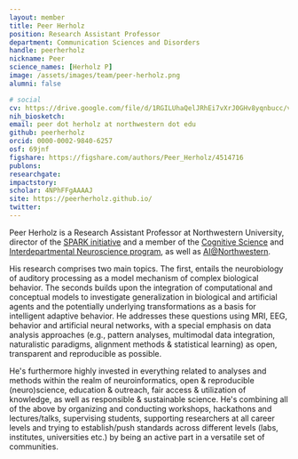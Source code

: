 ```yaml
---
layout: member
title: Peer Herholz
position: Research Assistant Professor
department: Communication Sciences and Disorders
handle: peerherholz
nickname: Peer
science_names: [Herholz P]
image: /assets/images/team/peer-herholz.png
alumni: false

# social
cv: https://drive.google.com/file/d/1RGILUhaQelJRhEi7vXrJ0GHv8yqnbucc/view
nih_biosketch:
email: peer dot herholz at northwestern dot edu
github: peerherholz
orcid: 0000-0002-9840-6257
osf: 69jnf
figshare: https://figshare.com/authors/Peer_Herholz/4514716
publons:
researchgate:
impactstory:
scholar: 4NPhFFgAAAAJ
site: https://peerherholz.github.io/
twitter:
---
```


Peer Herholz is a Research Assistant Professor at Northwestern University, director of the [SPARK initiative](https://spark-csd.github.io/) and a member of the [Cognitive Science](https://cogsci.northwestern.edu/) and [Interdepartmental Neuroscience program](https://www.nuin.northwestern.edu/), as well as [AI@Northwestern](https://ai.northwestern.edu/). 

His research comprises two main topics.  The first, entails the neurobiology of auditory processing as a model mechanism of complex biological behavior. The seconds builds upon the integration of computational and conceptual models to investigate generalization in biological and artificial agents and the potentially underlying transformations as a basis for intelligent adaptive behavior. He addresses these questions using MRI, EEG, behavior and artificial neural networks, with a special emphasis on data analysis approaches (e.g., pattern analyses, multimodal data integration, naturalistic paradigms, alignment methods & statistical learning) as open, transparent and reproducible as possible. 

He's furthermore highly invested in everything related to analyses and methods within the realm of neuroinformatics, open & reproducible (neuro)science, education & outreach, fair access & utilization of knowledge, as well as responsible & sustainable science. He's combining all of the above by organizing and conducting workshops, hackathons and lectures/talks, supervising students, supporting researchers at all career levels and trying to establish/push standards across different levels (labs, institutes, universities etc.) by being an active part in a versatile set of communities. 